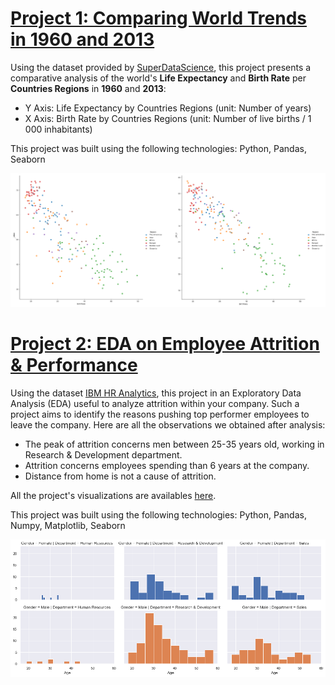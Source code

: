 # [Project 1: Comparing World Trends in 1960 and 2013](https://github.com/SandratraR/20Days_DataScience_2021/blob/master/WorldTrends_Homework.py)
Using the dataset provided by [SuperDataScience](https://sds-platform-private.s3-us-east-2.amazonaws.com/uploads/P4-Section5-Homework-Challenge.pdf), this project presents a comparative analysis of the world's **Life Expectancy** and **Birth Rate** per **Countries Regions** in **1960** and **2013**: 
* Y Axis: Life Expectancy by Countries Regions (unit: Number of years)
* X Axis: Birth Rate by Countries Regions (unit: Number of live births / 1 000 inhabitants)

This project was built using the following technologies: Python, Pandas, Seaborn 

![](/images/graphs_1960_2013.png)

# [Project 2: EDA on Employee Attrition & Performance](https://github.com/SandratraR/20Days_DataScience_2021/blob/master/Day12.py)
Using the dataset [IBM HR Analytics](https://www.kaggle.com/pavansubhasht/ibm-hr-analytics-attrition-dataset), this project in an Exploratory Data Analysis (EDA) useful to analyze attrition within your company. Such a project aims to identify the reasons pushing top performer employees to leave the company. Here are all the observations we obtained after analysis:   
* The peak of attrition concerns men between 25-35 years old, working in Research & Development department.
* Attrition concerns employees spending than 6 years at the company.
* Distance from home is not a cause of attrition. 
  
All the project's visualizations are availables [here](https://github.com/SandratraR/20Days_DataScience_2021/tree/master/Day12).  
  
This project was built using the following technologies: Python, Pandas, Numpy, Matplotlib, Seaborn  

![](/images/FacetGrid_AttritionAge_per_Department.png)
